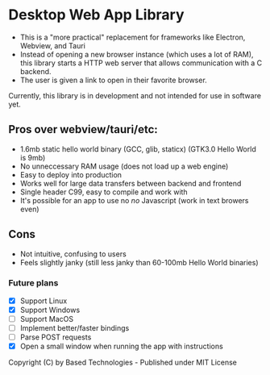 # Desktop Web App Library
- This is a "more practical" replacement for frameworks like Electron, Webview, and Tauri
- Instead of opening a new browser instance (which uses a lot of RAM), this library starts a HTTP web
server that allows communication with a C backend.
- The user is given a link to open in their favorite browser.

Currently, this library is in development and not intended for use in software yet.

## Pros over webview/tauri/etc:
- 1.6mb static hello world binary (GCC, glib, staticx)
(GTK3.0 Hello World is 9mb)
- No unneccessary RAM usage (does not load up a web engine)
- Easy to deploy into production
- Works well for large data transfers between backend and frontend
- Single header C99, easy to compile and work with
- It's possible for an app to use no *no* Javascript (work in text browers even)

## Cons
- Not intuitive, confusing to users
- Feels slightly janky (still less janky than 60-100mb Hello World binaries)

### Future plans
- [x] Support Linux
- [x] Support Windows
- [ ] Support MacOS
- [ ] Implement better/faster bindings
- [ ] Parse POST requests
- [x] Open a small window when running the app with instructions

Copyright (C) by Based Technologies - Published under MIT License
